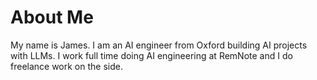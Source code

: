 # About Me

My name is James. I am an AI engineer from Oxford building AI projects with LLMs. I work full time doing AI engineering at RemNote and I do freelance work on the side.
